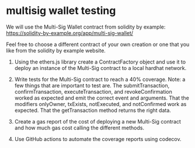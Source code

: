 # multisig wallet testing
We will use the Multi-Sig Wallet contract from solidity by example: https://solidity-by-example.org/app/multi-sig-wallet/

Feel free to choose a different contract of your own creation or one that you like from the solidity by example website.

1. Using the ethers.js library create a ContractFactory object and use it to deploy an instance of the Multi-Sig contract to a local hardhat network.

2. Write tests for the Multi-Sig contract to reach a 40% coverage.
Note: a few things that are important to test are. The submitTransaction,  confirmTransaction, executeTransaction, and revokeConfirmation worked as expected and emit the correct event and arguments. That the modifiers onlyOwner, txExists, notExecuted, and notConfirmed work as expected. That the getTransaction method returns the right data.

3. Create a gas report of the cost of deploying a new Multi-Sig contract and how much gas cost calling the different methods.

3. Use GitHub actions to automate the coverage reports using codecov.